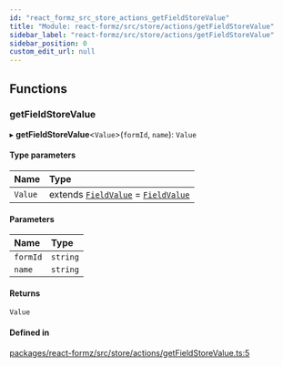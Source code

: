 ```yaml
---
id: "react_formz_src_store_actions_getFieldStoreValue"
title: "Module: react-formz/src/store/actions/getFieldStoreValue"
sidebar_label: "react-formz/src/store/actions/getFieldStoreValue"
sidebar_position: 0
custom_edit_url: null
---
```


## Functions

### getFieldStoreValue

▸ **getFieldStoreValue**<`Value`\>(`formId`, `name`): `Value`

#### Type parameters

| Name | Type |
| :------ | :------ |
| `Value` | extends [`FieldValue`](react_formz_src_types_field.md#fieldvalue) = [`FieldValue`](react_formz_src_types_field.md#fieldvalue) |

#### Parameters

| Name | Type |
| :------ | :------ |
| `formId` | `string` |
| `name` | `string` |

#### Returns

`Value`

#### Defined in

[packages/react-formz/src/store/actions/getFieldStoreValue.ts:5](https://github.com/ZerryStack/react-formz/blob/main/packages/react-formz/src/store/actions/getFieldStoreValue.ts#L5)
